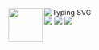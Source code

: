 <img align="left" src="https://user-images.githubusercontent.com/74038190/212284087-bbe7e430-757e-4901-90bf-4cd2ce3e1852.gif" width="68">   
<img src="https://readme-typing-svg.demolab.com?font=Montserrat&size=25&duration=3000&pause=100&multiline=true&width=650&height=80&lines=Hi,+I'm+Ricardo!;A+technology+enthusiast+passionate+about+learning.; ; " alt="Typing SVG" /> <a href="https://github.com/FelipeRicardo5">

<div> 
  <a href="https://www.instagram.com/oricardofotografia/" target="_blank"><img src="https://img.shields.io/badge/-Instagram-%23E4405F?style=for-the-badge&logo=instagram&logoColor=white" target="_blank"></a>
  <a href = "mailto:felipe1ricardo158@gmail.com"><img src="https://img.shields.io/badge/-Gmail-%23333?style=for-the-badge&logo=gmail&logoColor=white" target="_blank"></a>
  <a href="https://www.linkedin.com/in/felipe-ricardo-developer/" target="_blank"><img src="https://img.shields.io/badge/-LinkedIn-%230077B5?style=for-the-badge&logo=linkedin&logoColor=white" target="_blank"></a>
</div>

